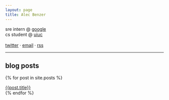 ```yaml
---
layout: page
title: Alec Benzer
---
```

<div id="bio">
<p>
sre intern @ <a href="http://www.google.com/about">google</a><br />
cs student @ <a href="http://cs.uiuc.edu">uiuc</a><br />
<br />
<a href="http://twitter.com/alecbenzer">twitter</a> &middot; <a href="mailto:alecbenzer@gmail.com">email</a> &middot; <a href="/feed.xml">rss</a>
</p>
</div>

<hr class="full"/>

## blog posts

{% for post in site.posts %}
  <div class="post-div">
  <a href="{{post.url}}">{{post.title}}</a>
  </div>
{% endfor %}

